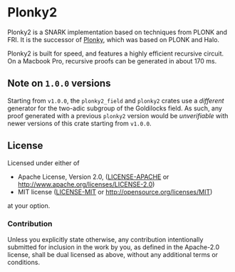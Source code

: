 # Plonky2

Plonky2 is a SNARK implementation based on techniques from PLONK and FRI. It is the successor of [Plonky](https://github.com/0xPolygonZero/plonky), which was based on PLONK and Halo.

Plonky2 is built for speed, and features a highly efficient recursive circuit. On a Macbook Pro, recursive proofs can be generated in about 170 ms.


## Note on `1.0.0` versions

Starting from `v1.0.0`, the `plonky2_field` and `plonky2` crates use a *different* generator for the two-adic subgroup of the Goldilocks field.
As such, any proof generated with a previous `plonky2` version would be *unverifiable* with newer versions of this crate starting from `v1.0.0`.

## License

Licensed under either of

* Apache License, Version 2.0, ([LICENSE-APACHE](LICENSE-APACHE) or http://www.apache.org/licenses/LICENSE-2.0)
* MIT license ([LICENSE-MIT](LICENSE-MIT) or http://opensource.org/licenses/MIT)

at your option.


### Contribution

Unless you explicitly state otherwise, any contribution intentionally submitted for inclusion in the work by you, as defined in the Apache-2.0 license, shall be dual licensed as above, without any additional terms or conditions.
